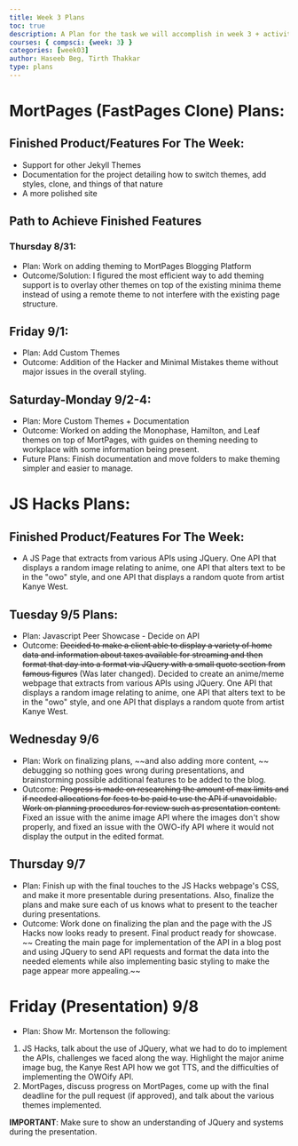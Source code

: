 ```yaml
---
title: Week 3 Plans
toc: true
description: A Plan for the task we will accomplish in week 3 + activity updates.
courses: { compsci: {week: 3} }
categories: [week03]
author: Haseeb Beg, Tirth Thakkar
type: plans
---
```


# MortPages (FastPages Clone) Plans:
## Finished Product/Features For The Week:
- Support for other Jekyll Themes
- Documentation for the project detailing how to switch themes, add styles, clone, and things of that nature
- A more polished site

## Path to Achieve Finished Features
### Thursday 8/31: 
- Plan: Work on adding theming to MortPages Blogging Platform
- Outcome/Solution: I figured the most efficient way to add theming support is to overlay other themes on top of the existing minima theme instead of using a remote theme to not interfere with the existing page structure. 

## Friday 9/1: 
- Plan: Add Custom Themes
- Outcome: Addition of the Hacker and Minimal Mistakes theme without major issues in the overall styling. 

## Saturday-Monday 9/2-4:
-  Plan: More Custom Themes + Documentation
- Outcome: Worked on adding the Monophase, Hamilton, and Leaf themes on top of MortPages, with guides on theming needing to workplace with some information being present. 
- Future Plans: Finish documentation and move folders to make theming simpler and easier to manage. 

# JS Hacks Plans: 
## Finished Product/Features For The Week:
- A JS Page that extracts from various APIs using JQuery. One API that displays a random image relating to anime, one API that alters text to be in the "owo" style, and one API that displays a random quote from artist Kanye West. 


## Tuesday 9/5 Plans:
- Plan: Javascript Peer Showcase - Decide on API 
- Outcome: ~~Decided to make a client able to display a variety of home data and information about taxes available for streaming and then format that day into a format via JQuery with a small quote section from famous figures~~ (Was later changed). Decided to create an anime/meme webpage that extracts from various APIs using JQuery. One API that displays a random image relating to anime, one API that alters text to be in the "owo" style, and one API that displays a random quote from artist Kanye West.


## Wednesday 9/6
- Plan: Work on finalizing plans, ~~and also adding more content, ~~ debugging so nothing goes wrong during presentations, and brainstorming possible additional features to be added to the blog. 
- Outcome: ~~Progress is made on researching the amount of max limits and if needed allocations for fees to be paid to use the API if unavoidable. Work on planning procedures for review such as presentation content.~~ Fixed an issue with the anime image API where the images don't show properly, and fixed an issue with the OWO-ify API where it would not display the output in the edited format.

## Thursday 9/7
- Plan: Finish up with the final touches to the JS Hacks webpage's CSS, and make it more presentable during presentations. Also, finalize the plans and make sure each of us knows what to present to the teacher during presentations.
- Outcome: Work done on finalizing the plan and the page with the JS Hacks now looks ready to present. Final product ready for showcase.  ~~ Creating the main page for implementation of the API in a blog post and using JQuery to send API requests and format the data into the needed elements while also implementing basic styling to make the page appear more appealing.~~ 

# Friday (Presentation) 9/8
- Plan: Show Mr. Mortenson the following: 
1) JS Hacks, talk about the use of JQuery, what we had to do to implement the APIs, challenges we faced along the way. Highlight the major anime image bug, the Kanye Rest API how we got TTS, and the difficulties of implementing the OWOify API.
2) MortPages, discuss progress on MortPages, come up with the final deadline for the pull request (if approved), and talk about the various themes implemented.

**IMPORTANT**: Make sure to show an understanding of JQuery and systems during the presentation.